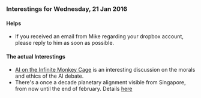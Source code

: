 ### Interestings for Wednesday, 21 Jan 2016

#### Helps
- If you received an email from Mike regarding your dropbox account, please reply to him as soon as possible.

#### The actual Interestings
- [AI on the Infinite Monkey Cage](http://www.bbc.co.uk/programmes/b06wcsng) is an interesting discussion on the morals and ethics of the AI debate.
- There's a once a decade planetary alignment visible from Singapore, from now until the end of february. Details [here](http://www.channelnewsasia.com/news/singapore/rare-celestial-show-5/2440996.html)
